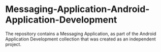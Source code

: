 # Messaging-Application-Android-Application-Development
The repository contains a Messaging Application, as part of the Android Application Development collection that was created as an independent project.
